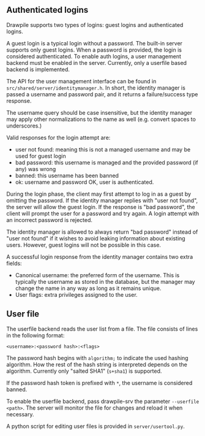 Authenticated logins
---------------------

Drawpile supports two types of logins: guest logins and authenticated logins.

A guest login is a typical login without a password. The built-in server supports only guest logins. When a password is provided, the login is considered authenticated. To enable auth logins, a user management backend must be enabled in the server. Currently, only a userfile based backend is implemented.

The API for the user management interface can be found in `src/shared/server/identitymanager.h`. In short, the identity manager is passed a username and password pair, and it returns a failure/success type response.

The username query should be case insensitive, but the identity manager may apply other normalizations to the name as well (e.g. convert spaces to underscores.)

Valid responses for the login attempt are:

* user not found: meaning this is not a managed username and may be used for guest login
* bad password: this username is managed and the provided password (if any) was wrong
* banned: this username has been banned
* ok: username and password OK, user is authenticated.

During the login phase, the client may first attempt to log in as a guest by omitting the password. If the identity manager replies with "user not found", the server will allow the guest login. If the response is "bad password", the client will prompt the user for a password and try again. A login attempt with an incorrect password is rejected.

The identity manager is allowed to always return "bad password" instead of "user not found" if it wishes to avoid leaking information about existing users. However, guest logins will not be possible in this case.

A successful login response from the identity manager contains two extra fields:

* Canonical username: the preferred form of the username. This is typically the username as stored in the database, but the manager may change the name in any way as long as it remains unique.
* User flags: extra privileges assigned to the user.

## User file

The userfile backend reads the user list from a file. The file consists of lines in the following format:

    <username>:<password hash>:<flags>

The password hash begins with `algorithm;` to indicate the used hashing algorithm. How the rest of the hash string is interpreted depends on the algorithm. Currently only "salted SHA1" (`s+sha1`) is supported.

If the password hash token is prefixed with `*`, the username is considered banned.

To enable the userfile backend, pass drawpile-srv the parameter `--userfile <path>`. The server will monitor the file for changes and reload it when necessary.

A python script for editing user files is provided in `server/usertool.py`. 

